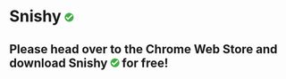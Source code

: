 # Snishy ![alt text][logo]

## Please head over to the Chrome Web Store and download Snishy ![alt text][logo] for free!


[logo]: https://github.com/snishy/snishy.github.io/blob/master/assets/ico/favicon.png "Safe Email"
